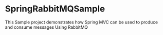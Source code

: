 # SpringRabbitMQSample

This Sample project demonstrates how Spring MVC can be used to produce and consume messages Using RabbitMQ
